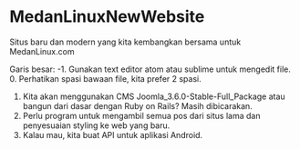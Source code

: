 # MedanLinuxNewWebsite
Situs baru dan modern yang kita kembangkan bersama untuk MedanLinux.com

Garis besar:
-1. Gunakan text editor atom atau sublime untuk mengedit file.
0. Perhatikan spasi bawaan file, kita prefer 2 spasi.
1. Kita akan menggunakan CMS Joomla_3.6.0-Stable-Full_Package atau bangun dari dasar dengan Ruby on Rails? Masih dibicarakan.
2. Perlu program untuk mengambil semua pos dari situs lama dan penyesuaian styling ke web yang baru.
3. Kalau mau, kita buat API untuk aplikasi Android.
